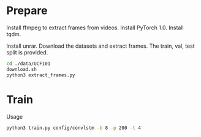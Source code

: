 Prepare
============
Install ffmpeg to extract frames from videos. Install PyTorch 1.0. Install tqdm.

Install unrar. Download the datasets and extract frames. The train, val, test split is provided.
```bash
cd ./data/UCF101
download.sh
python3 extract_frames.py
```

Train
============
Usage 
```bash
python3 train.py config/convlstm -b 8 -p 200 -t 4
```

